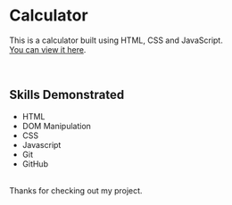 # Calculator
This is a calculator built using HTML, CSS and JavaScript.<br>
<a href="https://christopherl2021.github.io/calculator/" target="_blank">You can view it here</a>.

<br>

## Skills Demonstrated
* HTML
* DOM Manipulation
* CSS
* Javascript
* Git
* GitHub

<br>
Thanks for checking out my project.
